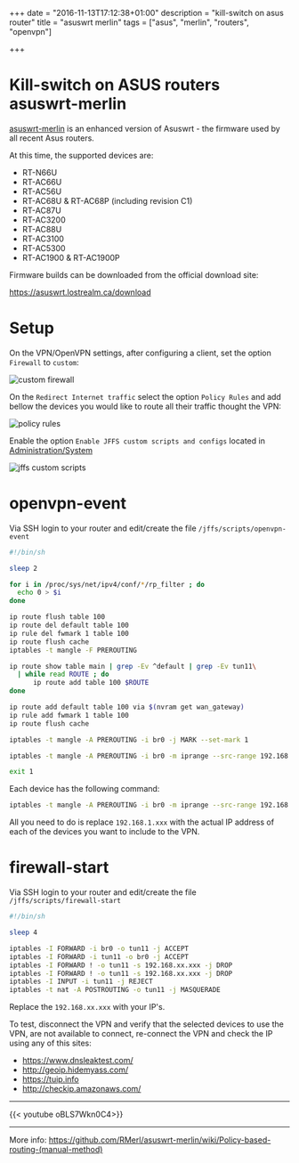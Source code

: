 +++
date = "2016-11-13T17:12:38+01:00"
description = "kill-switch on asus router"
title = "asuswrt merlin"
tags = ["asus", "merlin", "routers", "openvpn"]

+++


# Kill-switch on ASUS routers asuswrt-merlin

[asuswrt-merlin](https://github.com/RMerl/asuswrt-merlin) is an enhanced version
of Asuswrt - the firmware used by all recent Asus routers.

At this time, the supported devices are:

- RT-N66U
- RT-AC66U
- RT-AC56U
- RT-AC68U & RT-AC68P (including revision C1)
- RT-AC87U
- RT-AC3200
- RT-AC88U
- RT-AC3100
- RT-AC5300
- RT-AC1900 & RT-AC1900P


Firmware builds can be downloaded from the official download site:

https://asuswrt.lostrealm.ca/download

# Setup

On the VPN/OpenVPN settings, after configuring a client, set the option
``Firewall`` to ``custom``:

![custom firewall](/img/asus-openvpn-firewall.jpg)

On the ``Redirect Internet traffic`` select the option ``Policy Rules`` and add
bellow the devices you would like to route all their traffic thought the VPN:

![policy rules](/img/asus-openvpn-policy-rules.png)


Enable the option ``Enable JFFS custom scripts and configs`` located in
[Administration/System](http://192.168.1.1/Advanced_System_Content.asp)

![jffs custom scripts](/img/asus-jffs-custom-scripts.png)

# openvpn-event

Via SSH login to your router and edit/create the file ``/jffs/scripts/openvpn-event``

```sh
#!/bin/sh

sleep 2

for i in /proc/sys/net/ipv4/conf/*/rp_filter ; do
  echo 0 > $i
done

ip route flush table 100
ip route del default table 100
ip rule del fwmark 1 table 100
ip route flush cache
iptables -t mangle -F PREROUTING

ip route show table main | grep -Ev ^default | grep -Ev tun11\
  | while read ROUTE ; do
      ip route add table 100 $ROUTE
done

ip route add default table 100 via $(nvram get wan_gateway)
ip rule add fwmark 1 table 100
ip route flush cache

iptables -t mangle -A PREROUTING -i br0 -j MARK --set-mark 1

iptables -t mangle -A PREROUTING -i br0 -m iprange --src-range 192.168.x.xxx -j MARK --set-mark 0

exit 1
```

Each device has the following command:

```sh
iptables -t mangle -A PREROUTING -i br0 -m iprange --src-range 192.168.x.xxx -j MARK --set-mark 0
```

All you need to do is replace `192.168.1.xxx` with the actual IP address of each
of the devices you want to include to the VPN.

# firewall-start

Via SSH login to your router and edit/create the file ``/jffs/scripts/firewall-start``

```sh
#!/bin/sh

sleep 4

iptables -I FORWARD -i br0 -o tun11 -j ACCEPT
iptables -I FORWARD -i tun11 -o br0 -j ACCEPT
iptables -I FORWARD ! -o tun11 -s 192.168.xx.xxx -j DROP
iptables -I FORWARD ! -o tun11 -s 192.168.xx.xxx -j DROP
iptables -I INPUT -i tun11 -j REJECT
iptables -t nat -A POSTROUTING -o tun11 -j MASQUERADE
```

Replace the ``192.168.xx.xxx`` with your IP's.


To test, disconnect the VPN and verify that the selected devices to use the VPN,
are not available to connect, re-connect the VPN and check the IP using any of this sites:

- https://www.dnsleaktest.com/
- http://geoip.hidemyass.com/
- https://tuip.info
- http://checkip.amazonaws.com/

---

{{< youtube oBLS7Wkn0C4>}}

---

More info: <https://github.com/RMerl/asuswrt-merlin/wiki/Policy-based-routing-(manual-method)>

